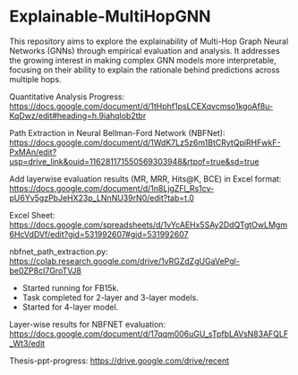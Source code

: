 # Explainable-MultiHopGNN
This repository aims to explore the explainability of Multi-Hop Graph Neural Networks (GNNs) through empirical evaluation and analysis. It addresses the growing interest in making complex GNN models more interpretable, focusing on their ability to explain the rationale behind predictions across multiple hops.

Quantitative Analysis Progress: https://docs.google.com/document/d/1tHphf1psLCEXqvcmso1kgoAf8u-KqDwz/edit#heading=h.9iahqlob2tbr

Path Extraction in Neural Bellman-Ford Network (NBFNet): https://docs.google.com/document/d/1WdK7Lz5z6m1BtCRytQpiRHFwkF-PxMAn/edit?usp=drive_link&ouid=116281171550569303948&rtpof=true&sd=true

Add layerwise evaluation results (MR, MRR, Hits@K, BCE) in Excel format: https://docs.google.com/document/d/1n8LjgZFl_Rs1cv-pU6Yv5gzPbJeHX23p_LNnNU39rN0/edit?tab=t.0

Excel Sheet: https://docs.google.com/spreadsheets/d/1vYcAEHx5SAy2DdQTgtOwLMgm6HcVdDVf/edit?gid=531992607#gid=531992607

nbfnet_path_extraction.py: https://colab.research.google.com/drive/1vRGZdZgUGaVePgl-be0ZP8cI7GroTVJ8
- Started running for FB15k.
- Task completed for 2-layer and 3-layer models.
- Started for 4-layer model.

Layer-wise results for NBFNET evaluation: https://docs.google.com/document/d/17qqm006uGU_sTpfbLAVsN83AFQLF_Wt3/edit


Thesis-ppt-progress: https://drive.google.com/drive/recent

